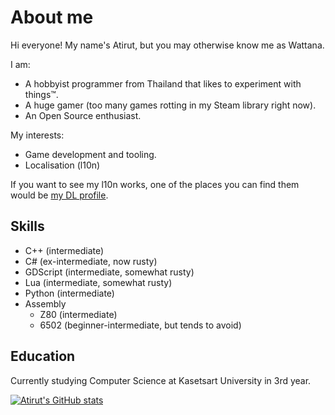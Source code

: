 <a rel="me" href="https://toot.community/@Atirut"></a>

# About me
Hi everyone! My name's Atirut, but you may otherwise know me as Wattana.

I am:
- A hobbyist programmer from Thailand that likes to experiment with things™.
- A huge gamer (too many games rotting in my Steam library right now).
- An Open Source enthusiast.

My interests:
- Game development and tooling.
- Localisation (l10n)

If you want to see my l10n works, one of the places you can find them would be [my DL profile](https://l10n.gnome.org/users/Atirut-W/).

## Skills
- C++ (intermediate)
- C# (ex-intermediate, now rusty)
- GDScript (intermediate, somewhat rusty)
- Lua (intermediate, somewhat rusty)
- Python (intermediate)
- Assembly
  - Z80 (intermediate)
  - 6502 (beginner-intermediate, but tends to avoid)

## Education
Currently studying Computer Science at Kasetsart University in 3rd year.

[![Atirut's GitHub stats](https://github-readme-stats.vercel.app/api?username=atirut-w)](https://github.com/anuraghazra/github-readme-stats)
